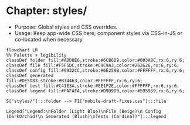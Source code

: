 # Chapter: styles/

- Purpose: Global styles and CSS overrides.
- Usage: Keep app-wide CSS here; component styles via CSS-in-JS or co-located when necessary.

```mermaid
flowchart LR
%% Palette + legibility
classDef folder fill:#ADD8E6,stroke:#6CB6D9,color:#003A8C,rx:6,ry:6;
classDef file fill:#F5F5DC,stroke:#C9C9A3,color:#262626,rx:6,ry:6;
classDef config fill:#9932CC,stroke:#6E259B,color:#FFFFFF,rx:6,ry:6;
classDef generated fill:#DE5D83,stroke:#B34463,color:#FFFFFF,rx:6,ry:6;
classDef test fill:#C41E3A,stroke:#8E1F2E,color:#FFFFFF,rx:6,ry:6;
classDef legend fill:#FAFAFA,stroke:#D9D9D9,color:#595959,rx:6,ry:6;

S["styles/"]:::folder --> F1["mobile-draft-fixes.css"]:::file

Legend["Legend:\nFolder (Light Blue)\nFile (Beige)\n Config (DarkOrchid)\n Generated (Blush)\nTests (Cardinal)"]:::legend
```
